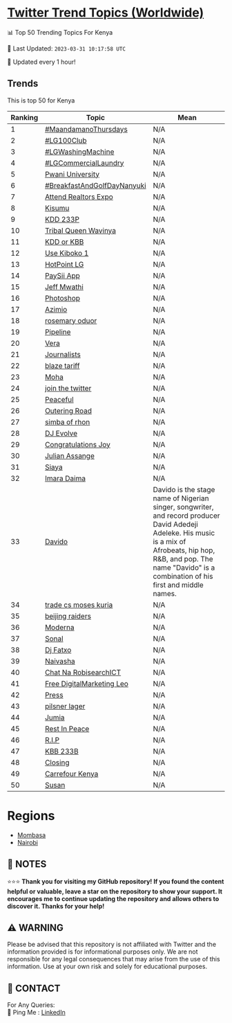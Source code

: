 [Twitter Trend Topics (Worldwide)](https://github.com/ErcinDedeoglu/Twitter-Trend-Topics)
==========


📊 Top 50 Trending Topics For Kenya

📆 Last Updated: `2023-03-31 10:17:58 UTC`

🔧 Updated every 1 hour!


## Trends

This is top 50 for Kenya

| Ranking | Topic | Mean |
| ------- | ------------ | ------------ |
| 1 | [#MaandamanoThursdays](http://twitter.com/search?q=%23MaandamanoThursdays) | N/A |
| 2 | [#LG100Club](http://twitter.com/search?q=%23LG100Club) | N/A |
| 3 | [#LGWashingMachine](http://twitter.com/search?q=%23LGWashingMachine) | N/A |
| 4 | [#LGCommercialLaundry](http://twitter.com/search?q=%23LGCommercialLaundry) | N/A |
| 5 | [Pwani University](http://twitter.com/search?q=Pwani+University) | N/A |
| 6 | [#BreakfastAndGolfDayNanyuki](http://twitter.com/search?q=%23BreakfastAndGolfDayNanyuki) | N/A |
| 7 | [Attend Realtors Expo](http://twitter.com/search?q=Attend+Realtors+Expo) | N/A |
| 8 | [Kisumu](http://twitter.com/search?q=Kisumu) | N/A |
| 9 | [KDD 233P](http://twitter.com/search?q=KDD+233P) | N/A |
| 10 | [Tribal Queen Wavinya](http://twitter.com/search?q=Tribal+Queen+Wavinya) | N/A |
| 11 | [KDD or KBB](http://twitter.com/search?q=KDD+or+KBB) | N/A |
| 12 | [Use Kiboko 1](http://twitter.com/search?q=Use+Kiboko+1) | N/A |
| 13 | [HotPoint LG](http://twitter.com/search?q=HotPoint+LG) | N/A |
| 14 | [PaySii App](http://twitter.com/search?q=PaySii+App) | N/A |
| 15 | [Jeff Mwathi](http://twitter.com/search?q=Jeff+Mwathi) | N/A |
| 16 | [Photoshop](http://twitter.com/search?q=Photoshop) | N/A |
| 17 | [Azimio](http://twitter.com/search?q=Azimio) | N/A |
| 18 | [rosemary oduor](http://twitter.com/search?q=rosemary+oduor) | N/A |
| 19 | [Pipeline](http://twitter.com/search?q=Pipeline) | N/A |
| 20 | [Vera](http://twitter.com/search?q=Vera) | N/A |
| 21 | [Journalists](http://twitter.com/search?q=Journalists) | N/A |
| 22 | [blaze tariff](http://twitter.com/search?q=blaze+tariff) | N/A |
| 23 | [Moha](http://twitter.com/search?q=Moha) | N/A |
| 24 | [join the twitter](http://twitter.com/search?q=join+the+twitter) | N/A |
| 25 | [Peaceful](http://twitter.com/search?q=Peaceful) | N/A |
| 26 | [Outering Road](http://twitter.com/search?q=Outering+Road) | N/A |
| 27 | [simba of rhon](http://twitter.com/search?q=simba+of+rhon) | N/A |
| 28 | [DJ Evolve](http://twitter.com/search?q=DJ+Evolve) | N/A |
| 29 | [Congratulations Joy](http://twitter.com/search?q=Congratulations+Joy) | N/A |
| 30 | [Julian Assange](http://twitter.com/search?q=Julian+Assange) | N/A |
| 31 | [Siaya](http://twitter.com/search?q=Siaya) | N/A |
| 32 | [Imara Daima](http://twitter.com/search?q=Imara+Daima) | N/A |
| 33 | [Davido](http://twitter.com/search?q=Davido) | Davido is the stage name of Nigerian singer, songwriter, and record producer David Adedeji Adeleke. His music is a mix of Afrobeats, hip hop, R&B, and pop. The name "Davido" is a combination of his first and middle names. |
| 34 | [trade cs moses kuria](http://twitter.com/search?q=trade+cs+moses+kuria) | N/A |
| 35 | [beijing raiders](http://twitter.com/search?q=beijing+raiders) | N/A |
| 36 | [Moderna](http://twitter.com/search?q=Moderna) | N/A |
| 37 | [Sonal](http://twitter.com/search?q=Sonal) | N/A |
| 38 | [Dj Fatxo](http://twitter.com/search?q=Dj+Fatxo) | N/A |
| 39 | [Naivasha](http://twitter.com/search?q=Naivasha) | N/A |
| 40 | [Chat Na RobisearchICT](http://twitter.com/search?q=Chat+Na+RobisearchICT) | N/A |
| 41 | [Free DigitalMarketing Leo](http://twitter.com/search?q=Free+DigitalMarketing+Leo) | N/A |
| 42 | [Press](http://twitter.com/search?q=Press) | N/A |
| 43 | [pilsner lager](http://twitter.com/search?q=pilsner+lager) | N/A |
| 44 | [Jumia](http://twitter.com/search?q=Jumia) | N/A |
| 45 | [Rest In Peace](http://twitter.com/search?q=Rest+In+Peace) | N/A |
| 46 | [R.I.P](http://twitter.com/search?q=R.I.P) | N/A |
| 47 | [KBB 233B](http://twitter.com/search?q=KBB+233B) | N/A |
| 48 | [Closing](http://twitter.com/search?q=Closing) | N/A |
| 49 | [Carrefour Kenya](http://twitter.com/search?q=Carrefour+Kenya) | N/A |
| 50 | [Susan](http://twitter.com/search?q=Susan) | N/A |



# Regions

* [Mombasa](</Kenya/Mombasa.md>)
* [Nairobi](</Kenya/Nairobi.md>)



## 📝 NOTES

⭐⭐⭐ **Thank you for visiting my GitHub repository! If you found the content helpful or valuable, leave a star on the repository to show your support. It encourages me to continue updating the repository and allows others to discover it. Thanks for your help!**


## ⚠️ WARNING

Please be advised that this repository is not affiliated with Twitter and the information provided is for informational purposes only. We are not responsible for any legal consequences that may arise from the use of this information. Use at your own risk and solely for educational purposes.


## 📨 CONTACT

 For Any Queries:  
            🏓 Ping Me : [LinkedIn](https://www.linkedin.com/in/ercindedeoglu/)
